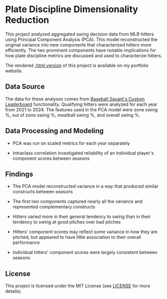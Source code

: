 # Plate Discipline Dimensionality Reduction

This project analyzed aggregated swing decision data from MLB hitters using Principal Component Analysis (PCA). This model reconstructed the original variance into new components that characterized hitters more efficiently. The two prominent components have notable implications for how plate discipline metrics are discussed and used to characterize hitters.

The rendered [.html version](https://kmiller999.github.io/ds_portfolio/posts/plate_discipline/code/plate_discipline_dr.html) of this project is available on my portfolio website.

## Data Source

The data for these analyses comes from [Baseball Savant's Custom Leaderboard](https://baseballsavant.mlb.com/leaderboard/custom?year=2024&type=batter&filter=&min=q&selections=pa%2Ck_percent%2Cbb_percent%2Cwoba%2Cxwoba%2Csweet_spot_percent%2Cbarrel_batted_rate%2Chard_hit_percent%2Cavg_best_speed%2Cavg_hyper_speed%2Cz_swing_percent%2Coz_swing_percent%2Coz_contact_percent%2Cout_zone_percent%2Cmeatball_swing_percent%2Cmeatball_percent%2Cpitch_count%2Ciz_contact_percent%2Cin_zone_percent%2Cedge_percent%2Cwhiff_percent%2Cswing_percent&chart=false&x=pa&y=pa&r=no&chartType=beeswarm&sort=pa&sortDir=desc) functionality. Qualifying hitters were analyzed for each year from 2021 to 2024. The features used in the PCA model were zone swing %, out of zone swing %, meatball swing %, and overall swing %.

## Data Processing and Modeling

-   PCA was run on scaled metrics for each year separately

-   Intraclass correlation investigated reliability of an individual player's component scores between seasons

## Findings

-   The PCA model reconstructed variance in a way that produced similar constructs between seasons

-   The first two components captured nearly all the variance and represented complementary constructs

-   Hitters varied more in their general tendency to swing than in their tendency to swing at good pitches over bad pitches

-   Hitters' component scores may reflect some variance in how they are pitched, but appeared to have little association to their overall performance

-   Individual hitters' component scores were largely consistent between seasons

## License

This project is licensed under the MIT License (see [LICENSE](LICENSE) for more details).